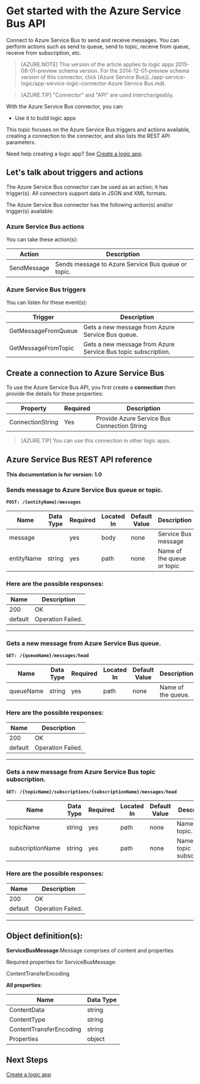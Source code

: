 <properties
pageTitle="Use the Azure Service Bus API in your Logic Apps | Microsoft Azure"
description="Get started using the Azure Service Bus API (connector) in your Microsoft Azure App service Logic apps"
services=""	
documentationCenter="" 	
authors="msftman"	
manager="dwrede"	
editor=""/>

<tags
ms.service=""
ms.devlang="na"
ms.topic="article"
ms.tgt_pltfrm="na"
ms.workload="na"
ms.date="02/18/2016"
ms.author="deonhe"/>

# Get started with the Azure Service Bus API

Connect to Azure Service Bus to send and receive messages. You can perform actions such as send to queue, send to topic, receive from queue, receive from subscription, etc.

>[AZURE.NOTE] This version of the article applies to logic apps 2015-08-01-preview schema version. For the 2014-12-01-preview schema version of this connector, click [Azure Service Bus](../app-service-logic/app-service-logic-connector-Azure Service Bus.md).

>[AZURE.TIP] "Connector" and "API" are used interchangeably.

With the Azure Service Bus connector, you can:

* Use it to build logic apps  

This topic focuses on the Azure Service Bus triggers and actions available, creating a connection to the connector, and also lists the REST API parameters.

Need help creating a logic app? See [Create a logic app](..app-service-logic-create-a-logic-app.md).

## Let's talk about triggers and actions

The Azure Service Bus connector can be used as an action; it has trigger(s). All connectors support data in JSON and XML formats. 

 The Azure Service Bus connector has the following action(s) and/or trigger(s) available:

### Azure Service Bus actions
You can take these action(s):

|Action|Description|
|--- | ---|
|SendMessage|Sends message to Azure Service Bus queue or topic.|
### Azure Service Bus triggers
You can listen for these event(s):

|Trigger | Description|
|--- | ---|
|GetMessageFromQueue|Gets a new message from Azure Service Bus queue.|
|GetMessageFromTopic|Gets a new message from Azure Service Bus topic subscription.|


## Create a connection to Azure Service Bus
To use the Azure Service Bus API, you first create a **connection** then provide the details for these properties: 

|Property| Required|Description|
| ---|---|---|
|ConnectionString|Yes|Provide Azure Service Bus Connection String|  

>[AZURE.TIP] You can use this connection in other logic apps.

## Azure Service Bus REST API reference
#### This documentation is for version: 1.0


### Sends message to Azure Service Bus queue or topic.
**```POST: /{entityName}/messages```** 



| Name| Data Type|Required|Located In|Default Value|Description|
| ---|---|---|---|---|---|
|message| |yes|body|none|Service Bus message|
|entityName|string|yes|path|none|Name of the queue or topic|


### Here are the possible responses:

|Name|Description|
|---|---|
|200|OK|
|default|Operation Failed.|
------



### Gets a new message from Azure Service Bus queue.
**```GET: /{queueName}/messages/head```** 



| Name| Data Type|Required|Located In|Default Value|Description|
| ---|---|---|---|---|---|
|queueName|string|yes|path|none|Name of the queue.|


### Here are the possible responses:

|Name|Description|
|---|---|
|200|OK|
|default|Operation Failed.|
------



### Gets a new message from Azure Service Bus topic subscription.
**```GET: /{topicName}/subscriptions/{subscriptionName}/messages/head```** 



| Name| Data Type|Required|Located In|Default Value|Description|
| ---|---|---|---|---|---|
|topicName|string|yes|path|none|Name of the topic.|
|subscriptionName|string|yes|path|none|Name of the topic subscription.|


### Here are the possible responses:

|Name|Description|
|---|---|
|200|OK|
|default|Operation Failed.|
------



## Object definition(s): 

 **ServiceBusMessage**:Message comprises of content and properties

Required properties for ServiceBusMessage:

ContentTransferEncoding

**All properties**: 


| Name | Data Type |
|---|---|
|ContentData|string|
|ContentType|string|
|ContentTransferEncoding|string|
|Properties|object|


## Next Steps
[Create a logic app](../app-service-logic/app-service-logic-create-a-logic-app.md)